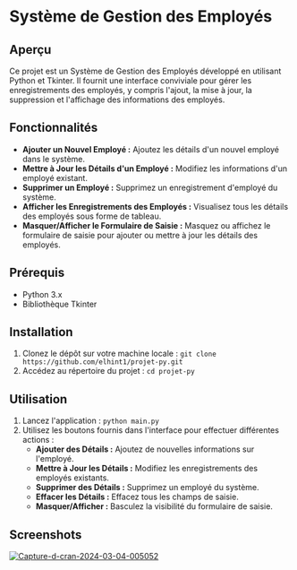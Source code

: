 # Système de Gestion des Employés

## Aperçu
Ce projet est un Système de Gestion des Employés développé en utilisant Python et Tkinter. Il fournit une interface conviviale pour gérer les enregistrements des employés, y compris l'ajout, la mise à jour, la suppression et l'affichage des informations des employés.

## Fonctionnalités
- **Ajouter un Nouvel Employé :** Ajoutez les détails d'un nouvel employé dans le système.
- **Mettre à Jour les Détails d'un Employé :** Modifiez les informations d'un employé existant.
- **Supprimer un Employé :** Supprimez un enregistrement d'employé du système.
- **Afficher les Enregistrements des Employés :** Visualisez tous les détails des employés sous forme de tableau.
- **Masquer/Afficher le Formulaire de Saisie :** Masquez ou affichez le formulaire de saisie pour ajouter ou mettre à jour les détails des employés.

## Prérequis
- Python 3.x
- Bibliothèque Tkinter

## Installation
1. Clonez le dépôt sur votre machine locale :
   ```git clone https://github.com/elhint1/projet-py.git```
2. Accédez au répertoire du projet :
     ```cd projet-py```

## Utilisation
1. Lancez l'application :
     ```python main.py```
2. Utilisez les boutons fournis dans l'interface pour effectuer différentes actions :
   - **Ajouter des Détails :** Ajoutez de nouvelles informations sur l'employé.
   - **Mettre à Jour les Détails :** Modifiez les enregistrements des employés existants.
   - **Supprimer des Détails :** Supprimez un employé du système.
   - **Effacer les Détails :** Effacez tous les champs de saisie.
   - **Masquer/Afficher :** Basculez la visibilité du formulaire de saisie.

## Screenshots
<a href="https://ibb.co/HY3fRGx"><img src="https://i.ibb.co/FJCLc80/Capture-d-cran-2024-03-04-005052.png" alt="Capture-d-cran-2024-03-04-005052" border="0" /></a>
